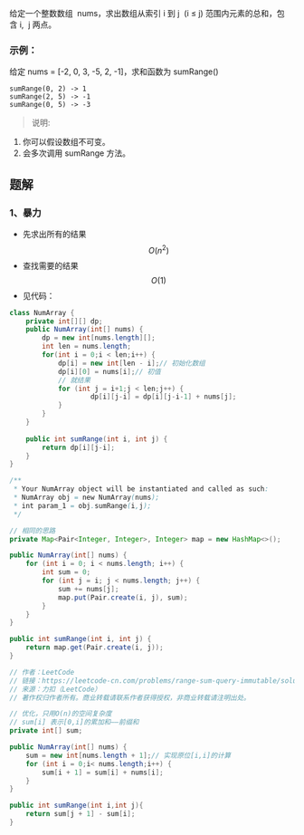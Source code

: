 给定一个整数数组  nums，求出数组从索引 i 到 j  (i ≤ j) 范围内元素的总和，包含 i,  j 两点。

### 示例：

给定 nums = [-2, 0, 3, -5, 2, -1]，求和函数为 sumRange()
```
sumRange(0, 2) -> 1
sumRange(2, 5) -> -1
sumRange(0, 5) -> -3
```
> 说明:

1. 你可以假设数组不可变。
2. 会多次调用 sumRange 方法。

<!-- 来源：力扣（LeetCode）
链接：https://leetcode-cn.com/problems/range-sum-query-immutable
著作权归领扣网络所有。商业转载请联系官方授权，非商业转载请注明出处。 -->

## 题解
### 1、暴力
- 先求出所有的结果 
$$ O(n^2) $$
- 查找需要的结果
$$ O(1) $$
- 见代码：
```java
class NumArray {
    private int[][] dp;
    public NumArray(int[] nums) {
        dp = new int[nums.length][];
        int len = nums.length;
        for(int i = 0;i < len;i++) {
            dp[i] = new int[len - i];// 初始化数组
            dp[i][0] = nums[i];// 初值
            // 就结果
            for (int j = i+1;j < len;j++) {
                    dp[i][j-i] = dp[i][j-i-1] + nums[j];
            }
        }
    }
    
    public int sumRange(int i, int j) {
        return dp[i][j-i];
    }
}

/**
 * Your NumArray object will be instantiated and called as such:
 * NumArray obj = new NumArray(nums);
 * int param_1 = obj.sumRange(i,j);
 */

// 相同的思路
private Map<Pair<Integer, Integer>, Integer> map = new HashMap<>();

public NumArray(int[] nums) {
    for (int i = 0; i < nums.length; i++) {
        int sum = 0;
        for (int j = i; j < nums.length; j++) {
            sum += nums[j];
            map.put(Pair.create(i, j), sum);
        }
    }
}

public int sumRange(int i, int j) {
    return map.get(Pair.create(i, j));
}

// 作者：LeetCode
// 链接：https://leetcode-cn.com/problems/range-sum-query-immutable/solution/qu-yu-he-jian-suo-shu-zu-bu-ke-bian-by-leetcode/
// 来源：力扣（LeetCode）
// 著作权归作者所有。商业转载请联系作者获得授权，非商业转载请注明出处。

// 优化，只用O(n)的空间复杂度
// sum[i] 表示[0,i]的累加和——前缀和
private int[] sum;

public NumArray(int[] nums) {
    sum = new int[nums.length + 1];// 实现原位[i,i]的计算
    for (int i = 0;i< nums.length;i++) {
        sum[i + 1] = sum[i] + nums[i];
    }
}

public int sumRange(int i,int j){
    return sum[j + 1] - sum[i];
}
```